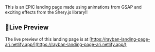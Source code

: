 This is an EPIC landing page made using animations from GSAP and exciting effects from the Shery.js library!!

## 🚀Live Preview
The live preview of this landing page is at [https://rayban-landing-page-arj.netlify.app/](https://rayban-landing-page-arj.netlify.app/)
